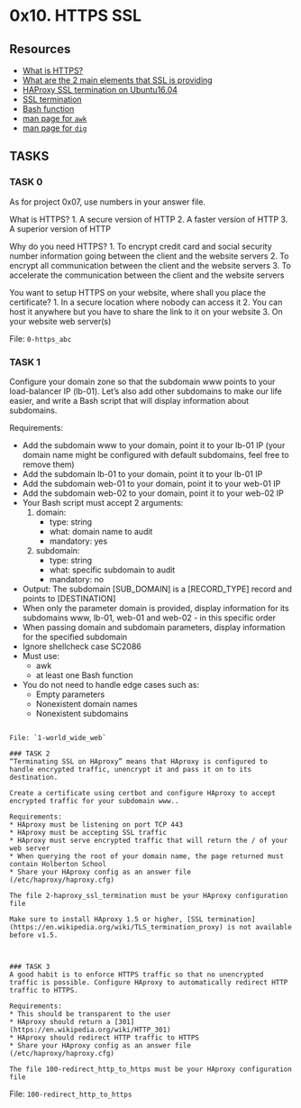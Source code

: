# 0x10. HTTPS SSL

## Resources
* [What is HTTPS?](https://www.instantssl.com/http-vs-https)
* [What are the 2 main elements that SSL is providing](https://www.sslshopper.com/why-ssl-the-purpose-of-using-ssl-certificates.html)
* [HAProxy SSL termination on Ubuntu16.04](https://fly.io/articles/load-balancing-https-with-lets-encrypt/)
* [SSL termination](https://en.wikipedia.org/wiki/TLS_termination_proxy)
* [Bash function](http://tldp.org/LDP/abs/html/complexfunct.html)
* [man page for `awk`](https://linux.die.net/man/1/awk)
* [man page for `dig`](https://linux.die.net/man/1/dig)

## TASKS

### TASK 0
As for project 0x07, use numbers in your answer file.

What is HTTPS?
     1. A secure version of HTTP
     2. A faster version of HTTP
     3. A superior version of HTTP

Why do you need HTTPS?
    1. To encrypt credit card and social security number information going between the client and the website servers
    2. To encrypt all communication between the client and the website servers
    3. To accelerate the communication between the client and the website servers

You want to setup HTTPS on your website, where shall you place the certificate?
    1. In a secure location where nobody can access it
    2. You can host it anywhere but you have to share the link to it on your website
    3. On your website web server(s)

File: `0-https_abc`

### TASK 1
Configure your domain zone so that the subdomain www points to your load-balancer IP (lb-01). Let’s also add other subdomains to make our life easier, and write a Bash script that will display information about subdomains.

Requirements:

* Add the subdomain www to your domain, point it to your lb-01 IP (your domain name might be configured with default subdomains, feel free to remove them)
* Add the subdomain lb-01 to your domain, point it to your lb-01 IP
* Add the subdomain web-01 to your domain, point it to your web-01 IP
* Add the subdomain web-02 to your domain, point it to your web-02 IP
* Your Bash script must accept 2 arguments:
  1. domain:
     * type: string
     * what: domain name to audit
     * mandatory: yes
  2. subdomain:
     * type: string
     * what: specific subdomain to audit
     * mandatory: no
* Output: The subdomain [SUB_DOMAIN] is a [RECORD_TYPE] record and points to [DESTINATION]
* When only the parameter domain is provided, display information for its subdomains www, lb-01, web-01 and web-02 - in this specific order
* When passing domain and subdomain parameters, display information for the specified subdomain
* Ignore shellcheck case SC2086
* Must use:
  * awk
  * at least one Bash function
* You do not need to handle edge cases such as:
  * Empty parameters
  * Nonexistent domain names
  * Nonexistent subdomains

```

File: `1-world_wide_web`

### TASK 2
“Terminating SSL on HAproxy” means that HAproxy is configured to handle encrypted traffic, unencrypt it and pass it on to its destination.

Create a certificate using certbot and configure HAproxy to accept encrypted traffic for your subdomain www..

Requirements:
* HAproxy must be listening on port TCP 443
* HAproxy must be accepting SSL traffic
* HAproxy must serve encrypted traffic that will return the / of your web server
* When querying the root of your domain name, the page returned must contain Holberton School
* Share your HAproxy config as an answer file (/etc/haproxy/haproxy.cfg)

The file 2-haproxy_ssl_termination must be your HAproxy configuration file

Make sure to install HAproxy 1.5 or higher, [SSL termination](https://en.wikipedia.org/wiki/TLS_termination_proxy) is not available before v1.5.



### TASK 3
A good habit is to enforce HTTPS traffic so that no unencrypted traffic is possible. Configure HAproxy to automatically redirect HTTP traffic to HTTPS.

Requirements:
* This should be transparent to the user
* HAproxy should return a [301](https://en.wikipedia.org/wiki/HTTP_301)
* HAproxy should redirect HTTP traffic to HTTPS
* Share your HAproxy config as an answer file (/etc/haproxy/haproxy.cfg)

The file 100-redirect_http_to_https must be your HAproxy configuration file

```

File: `100-redirect_http_to_https`